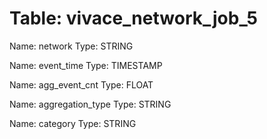 Table: vivace_network_job_5
===========================

Name: network
Type: STRING

Name: event_time
Type: TIMESTAMP

Name: agg_event_cnt
Type: FLOAT

Name: aggregation_type
Type: STRING

Name: category
Type: STRING

